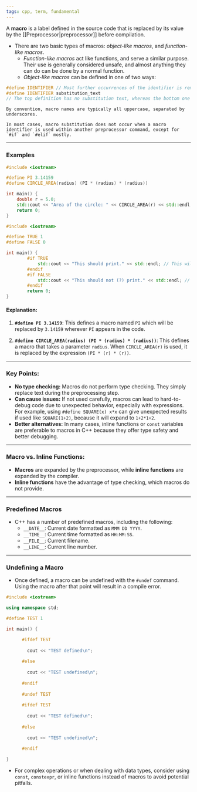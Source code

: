 ```yaml
---
tags: cpp, term, fundamental
---
```

 A **macro** is a label defined in the source code that is replaced by its value by the [[Preprocessor|preprocessor]] before compilation.
- There are two basic types of macros: _object-like macros_, and _function-like macros_.
	- _Function-like macros_ act like functions, and serve a similar purpose. Their use is generally considered unsafe, and almost anything they can do can be done by a normal function.
	- _Object-like macros_ can be defined in one of two ways:

```cpp
#define IDENTIFIER // Most further occurrences of the identifier is removed and replaced by nothing!
#define IDENTIFIER substitution_text
// The top definition has no substitution text, whereas the bottom one does. Because these are preprocessor directives (not statements), note that neither form ends with a semicolon.
```

```ad-tip
By convention, macro names are typically all uppercase, separated by underscores.
```

```ad-note
In most cases, macro substitution does not occur when a macro identifier is used within another preprocessor command, except for `#if` and `#elif` mostly.
```

---

### Examples

```cpp
#include <iostream>

#define PI 3.14159
#define CIRCLE_AREA(radius) (PI * (radius) * (radius))

int main() {
    double r = 5.0;
    std::cout << "Area of the circle: " << CIRCLE_AREA(r) << std::endl;
    return 0;
}
```

```cpp
#include <iostream>

#define TRUE 1
#define FALSE 0

int main() {
        #if TRUE
            std::cout << "This should print." << std::endl; // This will be printed
        #endif
        #if FALSE
            std::cout << "This should not (?) print." << std::endl; // This will not
        #endif
        return 0;
}
```

#### Explanation:
1. **`#define PI 3.14159`**: This defines a macro named `PI` which will be replaced by `3.14159` wherever `PI` appears in the code.

2. **`#define CIRCLE_AREA(radius) (PI * (radius) * (radius))`**: This defines a macro that takes a parameter `radius`. When `CIRCLE_AREA(r)` is used, it is replaced by the expression `(PI * (r) * (r))`.

---

### Key Points:
- **No type checking:** Macros do not perform type checking. They simply replace text during the preprocessing step.
- **Can cause issues:** If not used carefully, macros can lead to hard-to-debug code due to unexpected behavior, especially with expressions. For example, using `#define SQUARE(x) x*x` can give unexpected results if used like `SQUARE(1+2)`, because it will expand to `1+2*1+2`.
- **Better alternatives:** In many cases, inline functions or `const` variables are preferable to macros in C++ because they offer type safety and better debugging.

---

### Macro vs. Inline Functions:
- **Macros** are expanded by the preprocessor, while **inline functions** are expanded by the compiler. 
- **Inline functions** have the advantage of type checking, which macros do not provide.

---

### Predefined Macros
- C++ has a number of predefined macros, including the following:
	- `__DATE__`: Current date formatted as `MMM DD YYYY`.
	- `__TIME__`: Current time formatted as `HH:MM:SS`.
	- `__FILE__`: Current filename.
	- `__LINE__`: Current line number.

---

### Undefining a Macro
- Once defined, a macro can be undefined with the `#undef` command. Using the macro after that point will result in a compile error.

```cpp
#include <iostream>

using namespace std;

#define TEST 1

int main() {

	  #ifdef TEST
	
	    cout << "TEST defined\n";
	
	  #else
	
	    cout << "TEST undefined\n";
	
	  #endif
	
	  #undef TEST
	
	  #ifdef TEST
	
	    cout << "TEST defined\n";
	
	  #else
	
	    cout << "TEST undefined\n";
	
	  #endif

}
```

- For complex operations or when dealing with data types, consider using `const`, `constexpr`, or inline functions instead of macros to avoid potential pitfalls.